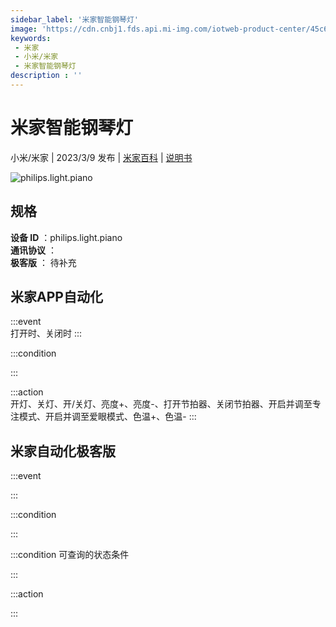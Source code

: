 ```yaml
---
sidebar_label: '米家智能钢琴灯'
image: 'https://cdn.cnbj1.fds.api.mi-img.com/iotweb-product-center/45c69c4effebfabdb1b96850ae386309_1662605415620.png?GalaxyAccessKeyId=AKVGLQWBOVIRQ3XLEW&Expires=9223372036854775807&Signature=eU7StXVw8aiscB2VZjyMO/zSRko='
keywords: 
 - 米家
 - 小米/米家
 - 米家智能钢琴灯
description : ''
---
```

# 米家智能钢琴灯

小米/米家 | 2023/3/9 发布 | [米家百科](https://home.mi.com/webapp/content/baike/product/index.html?model=philips.light.piano) | [说明书](https://home.mi.com/views/introduction.html?model=philips.light.piano&region=cn)

![philips.light.piano](https://cdn.cnbj1.fds.api.mi-img.com/iotweb-product-center/45c69c4effebfabdb1b96850ae386309_1662605415620.png?GalaxyAccessKeyId=AKVGLQWBOVIRQ3XLEW&Expires=9223372036854775807&Signature=eU7StXVw8aiscB2VZjyMO/zSRko=)

## 规格  
> 
**设备 ID** ：philips.light.piano  
**通讯协议** ：  
**极客版**  ： 待补充 


## 米家APP自动化  

:::event  
打开时、关闭时
:::

:::condition  

:::

:::action   
开灯、关灯、开/关灯、亮度+、亮度-、打开节拍器、关闭节拍器、开启并调至专注模式、开启并调至爱眼模式、色温+、色温-
:::

## 米家自动化极客版  

:::event  

:::

:::condition  

:::

:::condition 可查询的状态条件  

:::

:::action  

:::

        
